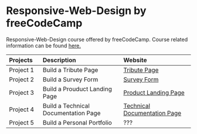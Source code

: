 # Responsive-Web-Design by freeCodeCamp
Responsive-Web-Design course offered by freeCodeCamp. Course related information can be found [here.](https://www.freecodecamp.org/learn/responsive-web-design/)

| Projects⠀ |  Description                          | Website |
| :---      | :---                                  | :---
| Project 1 | Build a Tribute Page                  | [Tribute Page](https://codepen.io/baldder/full/oNZYLEj)
| Project 2 | Build a Survey Form                   | [Survey Form](https://codepen.io/baldder/full/mdWOgxx)
| Project 3 | Build a Prouduct Landing Page         | [Product Landing Page](https://codepen.io/baldder/full/wvJgjbR)
| Project 4 | Build a Technical Documentation Page  | [Technical Documentation Page](https://codepen.io/baldder/full/rNyyZEa)
| Project 5 | Build a Personal Portfolio            | ???
